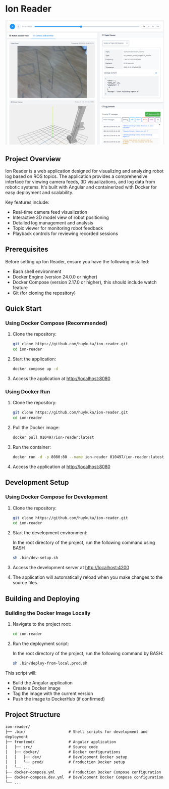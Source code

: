 # Ion Reader

![Ion Reader Screenshot](docs/screenshot.png)

## Project Overview

Ion Reader is a web application designed for visualizing and analyzing robot log based on ROS topics. The application provides a comprehensive interface for viewing camera feeds, 3D visualizations, and log data from robotic systems. It's built with Angular and containerized with Docker for easy deployment and scalability.

Key features include:

- Real-time camera feed visualization
- Interactive 3D model view of robot positioning
- Detailed log management and analysis
- Topic viewer for monitoring robot feedback
- Playback controls for reviewing recorded sessions

## Prerequisites

Before setting up Ion Reader, ensure you have the following installed:

- Bash shell environment
- Docker Engine (version 24.0.0 or higher)
- Docker Compose (version 2.17.0 or higher), this should include watch feature
- Git (for cloning the repository)

## Quick Start

### Using Docker Compose (Recommended)

1. Clone the repository:

   ```bash
   git clone https://github.com/huykuka/ion-reader.git
   cd ion-reader
   ```

2. Start the application:

   ```bash
   docker compose up -d
   ```

3. Access the application at [http://localhost:8080](http://localhost:8080)

### Using Docker Run

1. Clone the repository:

   ```bash
   git clone https://github.com/huykuka/ion-reader.git
   cd ion-reader
   ```

2. Pull the Docker image:

   ```bash
   docker pull 010497/ion-reader:latest
   ```

3. Run the container:

   ```bash
   docker run -d -p 8080:80 --name ion-reader 010497/ion-reader:latest
   ```

4. Access the application at [http://localhost:8080](http://localhost:8080)

## Development Setup

### Using Docker Compose for Development

1. Clone the repository:

   ```bash
   git clone https://github.com/huykuka/ion-reader.git
   cd ion-reader
   ```

2. Start the development environment:

   In the root directory of the project, run the following command using BASH

   ```bash
   sh .bin/dev-setup.sh
   ```

3. Access the development server at [http://localhost:4200](http://localhost:4200)

4. The application will automatically reload when you make changes to the source files.

## Building and Deploying

### Building the Docker Image Locally

1. Navigate to the project root:

   ```bash
   cd ion-reader
   ```

2. Run the deployment script:

   In the root directory of the project, run the following command by BASH:

   ```bash
   sh .bin/deploy-from-local.prod.sh
   ```

This script will:

- Build the Angular application
- Create a Docker image
- Tag the image with the current version
- Push the image to DockerHub (if confirmed)

## Project Structure

```
ion-reader/
├── .bin/                   # Shell scripts for development and deployment
├── frontend/               # Angular application
│   ├── src/                # Source code
│   ├── docker/             # Docker configurations
│   │   ├── dev/            # Development Docker setup
│   │   └── prod/           # Production Docker setup
│   └── ...
├── docker-compose.yml      # Production Docker Compose configuration
├── docker-compose.dev.yml  # Development Docker Compose configuration
└── ...
```
